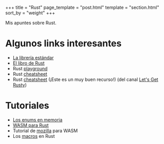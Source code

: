 +++
title = "Rust"
page_template = "post.html"
template = "section.html"
sort_by = "weight"
+++

Mis apuntes sobre Rust.

# Algunos links interesantes
+ [La librería estándar](https://doc.rust-lang.org/std/)
+ [El libro de Rust](https://doc.rust-lang.org/book/)
+ Rust [playground](https://play.rust-lang.org/)
+ Rust [cheatsheet](https://cheats.rs/)
+ Rust [cheatsheet](https://letsgetrusty.com/wp-content/uploads/2021/10/LGR-Cheat-Sheet.pdf)
(¡Este es un muy buen recurso!)
(del canal [Let's Get Rusty](https://www.youtube.com/c/LetsGetRusty))

# Tutoriales
+ [Los enums en memoria](https://fasterthanli.me/articles/peeking-inside-a-rust-enum)
+ [WASM para Rust](https://bfnightly.bracketproductions.com/rustbook/webbuild.html)
+ Tutorial de [mozilla](https://developer.mozilla.org/en-US/docs/WebAssembly/Rust_to_wasm)
para WASM
+ Los [macros](https://danielkeep.github.io/tlborm/book/README.html) en Rust
